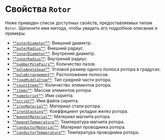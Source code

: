 # Свойства `Rotor`
Ниже приведен список доступных свойств, предоставляемых типом `Rotor`. Щелкните имя метода, чтобы увидеть его подробное описание и примеры.

- [^^`outerDiameter`^^](./outerDiameter.md): Внешний диаметр.
- [^^`outerRadius`^^](./outerRadius.md): Внешний радиус.
- [^^`innerDiameter`^^](./outerDiameter.md): Внутрений диаметр.
- [^^`innerRadius`^^](./outerRadius.md): Внутрений радиус.
- [^^`numberPolePairs`^^](./numberPolePairs.md): Количество пазов.
- [^^`poleAngleSpan`^^](./poleAngleSpan.md): Угловой размер одного полюса ротора в градусах.
- [^^`poleArrangement`^^](./poleArrangement.md): Расположение полюсов.
- [^^`typeMiddleItem`^^](./typeMiddleItem.md): Тип средней части ротора.
- [^^`countItems`^^](./countItems.md): Количество элементов ротора.
- [^^`items`^^](./items.md): Массив элементов ротора.
- [^^`nameScript`^^](./nameScript.md): Имя скрипта.
- [^^`script`^^](./script.md): Имя файла скрипта.
- [^^`ironMaterial`^^](./ironMaterial.md): Материал стали ротора.
- [^^`ironStacking`^^](./ironStacking.md): Коеффициент укладки желез ротора.
- [^^`magnetMaterial`^^](./magnetMaterial.md): Материал магнита ротора.
- [^^`magnetTemperature`^^](./magnetTemperature.md): Температура магнита ротора.
- [^^`conductorMaterial`^^](./conductorMaterial.md): Материал проводника ротора.
- [^^`conductorTemperature`^^](./conductorTemperature.md): Температура проводника ротора.
